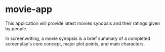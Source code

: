 # movie-app


This application will provide latest movies synopsis and their ratings given by people.

In screenwriting, a movie synopsis is a brief summary of a completed screenplay's core concept, major plot points, and main characters.
